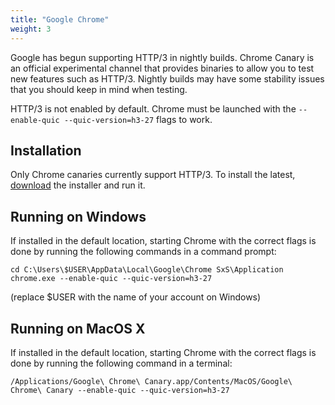 ```yaml
---
title: "Google Chrome"
weight: 3
---
```


Google has begun supporting HTTP/3 in nightly builds. Chrome Canary is an official experimental channel that provides binaries to allow you to test new features such as HTTP/3. Nightly builds may have some stability issues that you should keep in mind when testing.

HTTP/3 is not enabled by default. Chrome must be launched with the `--enable-quic --quic-version=h3-27` flags to work.

## Installation

Only Chrome canaries currently support HTTP/3. To install the latest, [download](https://www.google.com/chrome/canary/) the installer and run it.

## Running on Windows

If installed in the default location, starting Chrome with the correct flags is done by running the following commands in a command prompt:

```
cd C:\Users\$USER\AppData\Local\Google\Chrome SxS\Application
chrome.exe --enable-quic --quic-version=h3-27
```
(replace $USER with the name of your account on Windows)


## Running on MacOS X

If installed in the default location, starting Chrome with the correct flags is done by running the following command in a terminal:

`/Applications/Google\ Chrome\ Canary.app/Contents/MacOS/Google\ Chrome\ Canary --enable-quic --quic-version=h3-27`


